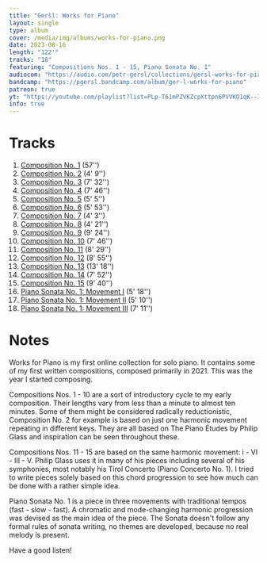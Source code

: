 ```yaml
---
title: "Geršl: Works for Piano"
layout: single
type: album
cover: /media/img/albums/works-for-piano.png
date: 2023-08-16
length: "122'"
tracks: "18"
featuring: "Compositions Nos. 1 - 15, Piano Sonata No. 1"
audiocom: "https://audio.com/petr-gersl/collections/gersl-works-for-piano"
bandcamp: "https://pgersl.bandcamp.com/album/ger-l-works-for-piano"
patreon: true
yt: "https://youtube.com/playlist?list=PLp-T61mPZVKZcpXttpn6PVVKO1qK--IFq&si=v6aEVTJd9TVfRQKA"
info: true
---
```


# Tracks

1. [Composition No. 1](/compositions/composition-no.-1) (57'')
2. [Composition No. 2](/compositions/composition-no.-2) (4' 9'')
3. [Composition No. 3](/compositions/composition-no.-3) (7' 32'')
4. [Composition No. 4](/compositions/composition-no.-4) (7' 46'')
5. [Composition No. 5](/compositions/composition-no.-5) (5' 5'')
6. [Composition No. 6](/compositions/composition-no.-6) (5' 53'')
7. [Composition No. 7](/compositions/composition-no.-7) (4' 3'')
8. [Composition No. 8](/compositions/composition-no.-8) (4' 21'')
9. [Composition No. 9](/compositions/composition-no.-9) (9' 24'')
10. [Composition No. 10](/compositions/composition-no.-10) (7' 46'')
11. [Composition No. 11](/compositions/composition-no.-11) (8' 29'')
12. [Composition No. 12](/compositions/composition-no.-12) (8' 55'')
13. [Composition No. 13](/compositions/composition-no.-13) (13' 18'')
14. [Composition No. 14](/compositions/composition-no.-14) (7' 52'')
15. [Composition No. 15](/compositions/composition-no.-15) (9' 40'')
16. [Piano Sonata No. 1: Movement I](/compositions/piano-sonata-no.-1) (5' 18'')
17. [Piano Sonata No. 1: Movement II](/compositions/piano-sonata-no.-1) (5' 10'')
18. [Piano Sonata No. 1: Movement III](/compositions/piano-sonata-no.-1) (7' 11'')

# Notes

Works for Piano is my first online collection for solo piano. It contains some of my first written compositions, composed primarily in 2021. This was the year I started composing.

Compositions Nos. 1 - 10 are a sort of introductory cycle to my early composition. Their lengths vary from less than a minute to almost ten minutes. Some of them might be considered radically reductionistic, Composition No. 2 for example is based on just one harmonic movement repeating in different keys. They are all based on The Piano Études by Philip Glass and inspiration can be seen throughout these.

Compositions Nos. 11 - 15 are based on the same harmonic movement: i - VI - III - V. Philip Glass uses it in many of his pieces including several of his symphonies, most notably his Tirol Concerto (Piano Concerto No. 1). I tried to write pieces solely based on this chord progression to see how much can be done with a rather simple idea.

Piano Sonata No. 1 is a piece in three movements with traditional tempos (fast - slow - fast). A chromatic and mode-changing harmonic progression was devised as the main idea of the piece. The Sonata doesn't follow any formal rules of sonata writing, no themes are developed, because no real melody is present.

Have a good listen!